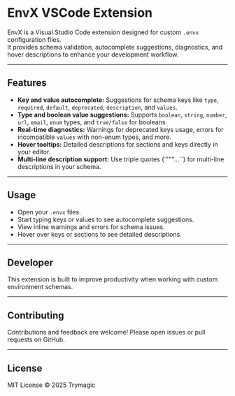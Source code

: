 # EnvX VSCode Extension

EnvX is a Visual Studio Code extension designed for custom `.envx` configuration files.  
It provides schema validation, autocomplete suggestions, diagnostics, and hover descriptions to enhance your development workflow.

---

## Features

- **Key and value autocomplete:** Suggestions for schema keys like `type`, `required`, `default`, `deprecated`, `description`, and `values`.
- **Type and boolean value suggestions:** Supports `boolean`, `string`, `number`, `url`, `email`, `enum` types, and `true/false` for booleans.
- **Real-time diagnostics:** Warnings for deprecated keys usage, errors for incompatible `values` with non-enum types, and more.
- **Hover tooltips:** Detailed descriptions for sections and keys directly in your editor.
- **Multi-line description support:** Use triple quotes (`"""...``) for multi-line descriptions in your schema.

---


## Usage

- Open your `.envx` files.
- Start typing keys or values to see autocomplete suggestions.
- View inline warnings and errors for schema issues.
- Hover over keys or sections to see detailed descriptions.

---

## Developer

This extension is built to improve productivity when working with custom environment schemas.

---

## Contributing

Contributions and feedback are welcome! Please open issues or pull requests on GitHub.

---

## License

MIT License © 2025 Trymagic

